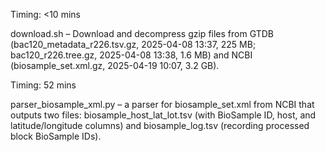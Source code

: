 Timing: <10 mins

download.sh – Download and decompress gzip files from GTDB (bac120_metadata_r226.tsv.gz, 2025-04-08 13:37, 225 MB; bac120_r226.tree.gz, 2025-04-08 13:38, 1.6 MB) and NCBI (biosample_set.xml.gz, 2025-04-19 10:07, 3.2 GB).  


Timing: 52 mins

parser_biosample_xml.py – a parser for biosample_set.xml from NCBI that outputs two files: biosample_host_lat_lot.tsv (with BioSample ID, host, and latitude/longitude columns) and biosample_log.tsv (recording processed block BioSample IDs).
